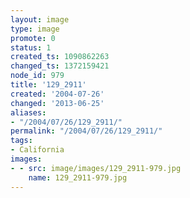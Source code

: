 ```yaml
---
layout: image
type: image
promote: 0
status: 1
created_ts: 1090862263
changed_ts: 1372159421
node_id: 979
title: '129_2911'
created: '2004-07-26'
changed: '2013-06-25'
aliases:
- "/2004/07/26/129_2911/"
permalink: "/2004/07/26/129_2911/"
tags:
- California
images:
- - src: image/images/129_2911-979.jpg
    name: 129_2911-979.jpg
---
```


